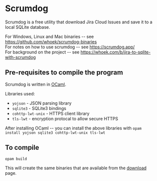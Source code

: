# Scrumdog

Scrumdog is a free utility that download Jira Cloud Issues and save it to a local SQLite database.

For Windows, Linux and Mac binaries -- see <https://github.com/whoek/scrumdog-binaries>    
For notes on how to use scrumdog -- see <https://scrumdog.app/>   
For background on the project -- see <https://whoek.com/b/jira-to-sqlite-with-scrumdog>

## Pre-requisites to compile the program

Scrumdog is written in [OCaml](https://ocaml.org/).  

Libraries used:
- `yojson` - JSON parsing library
- `sqlite3` - SQLite3 bindings
- `cohttp-lwt-unix` - HTTPS client library
- `tls-lwt` - encryption protocal to allow secure HTTPS

After installing OCaml -- you can install the above libraries with `opam install yojson sqlite3 cohttp-lwt-unix tls-lwt`


## To compile

`opam build`

This will create the same binaries that are available from the [download](https://github.com/whoek/scrumdog-binaries) page.
